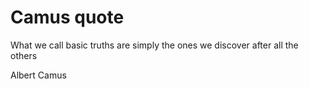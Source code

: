 # Camus quote

What we call basic truths are simply the ones we discover after all the others

Albert Camus